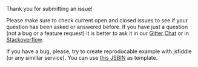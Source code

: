 Thank you for submitting an issue!

Please make sure to check current open and closed issues to see if your question has been asked or answered before.
If you have just a question (not a bug or a feature request) it is better to ask it in our [Gitter Chat](https://gitter.im/konvajs/konva) or in [Stackoverflow](http://stackoverflow.com/questions/tagged/konvajs).

If you have a bug, please, try to create reproducable example with jsfiddle (or any simillar service).
You can use [this JSBIN](http://jsbin.com/xinabi/edit?html,js,output) as template.
